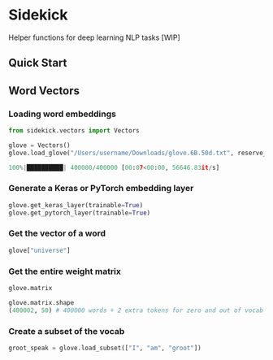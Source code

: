 # Sidekick
Helper functions for deep learning NLP tasks [WIP]

## Quick Start
## Word Vectors
### Loading word embeddings
```python
from sidekick.vectors import Vectors

glove = Vectors()
glove.load_glove("/Users/username/Downloads/glove.6B.50d.txt", reserve_zero=True, reserve_oov_token=True)

100%|██████████| 400000/400000 [00:07<00:00, 56646.83it/s]
```

### Generate a Keras or PyTorch embedding layer
```python
glove.get_keras_layer(trainable=True)
glove.get_pytorch_layer(trainable=True)
```
### Get the vector of a word
```python
glove["universe"]
```

### Get the entire weight matrix
```python
glove.matrix
```
```python
glove.matrix.shape
(400002, 50) # 400000 words + 2 extra tokens for zero and out of vocab words
```

### Create a subset of the vocab
```python
groot_speak = glove.load_subset(["I", "am", "groot"])
```
